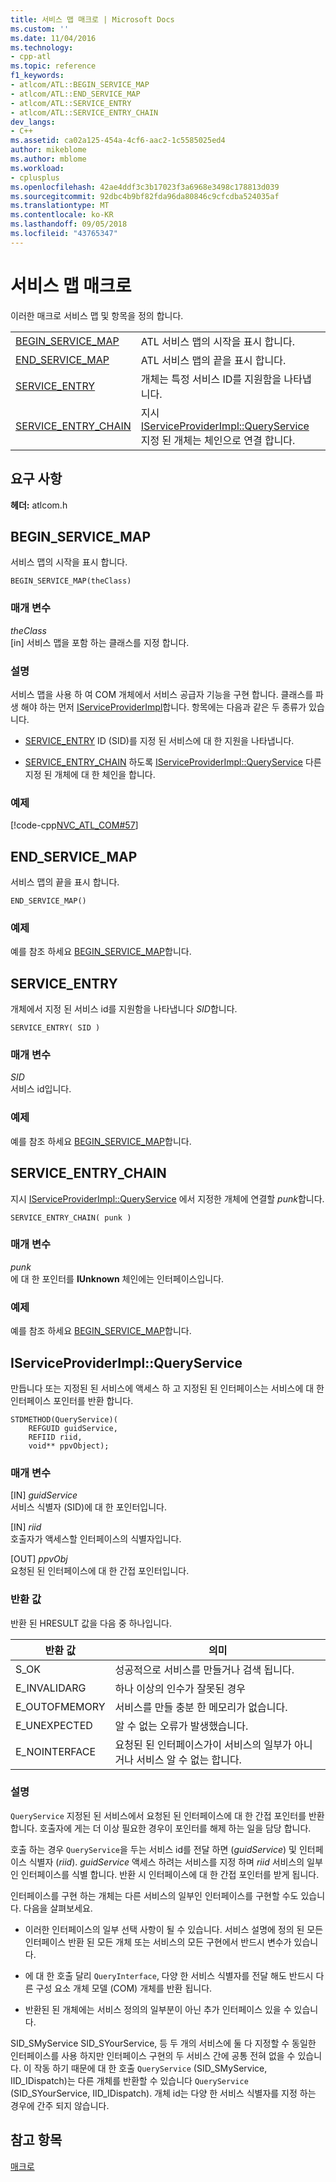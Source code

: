 ```yaml
---
title: 서비스 맵 매크로 | Microsoft Docs
ms.custom: ''
ms.date: 11/04/2016
ms.technology:
- cpp-atl
ms.topic: reference
f1_keywords:
- atlcom/ATL::BEGIN_SERVICE_MAP
- atlcom/ATL::END_SERVICE_MAP
- atlcom/ATL::SERVICE_ENTRY
- atlcom/ATL::SERVICE_ENTRY_CHAIN
dev_langs:
- C++
ms.assetid: ca02a125-454a-4cf6-aac2-1c5585025ed4
author: mikeblome
ms.author: mblome
ms.workload:
- cplusplus
ms.openlocfilehash: 42ae4ddf3c3b17023f3a6968e3498c178813d039
ms.sourcegitcommit: 92dbc4b9bf82fda96da80846c9cfcdba524035af
ms.translationtype: MT
ms.contentlocale: ko-KR
ms.lasthandoff: 09/05/2018
ms.locfileid: "43765347"
---
```

# <a name="service-map-macros"></a>서비스 맵 매크로

이러한 매크로 서비스 맵 및 항목을 정의 합니다.

|||
|-|-|
|[BEGIN_SERVICE_MAP](#begin_service_map)|ATL 서비스 맵의 시작을 표시 합니다.|
|[END_SERVICE_MAP](#end_service_map)|ATL 서비스 맵의 끝을 표시 합니다.|
|[SERVICE_ENTRY](#service_entry)|개체는 특정 서비스 ID를 지원함을 나타냅니다.|
|[SERVICE_ENTRY_CHAIN](#service_entry_chain)|지시 [IServiceProviderImpl::QueryService](#queryservice) 지정 된 개체는 체인으로 연결 합니다.|  

## <a name="requirements"></a>요구 사항

**헤더:** atlcom.h

##  <a name="begin_service_map"></a>  BEGIN_SERVICE_MAP

서비스 맵의 시작을 표시 합니다.

```
BEGIN_SERVICE_MAP(theClass)
```

### <a name="parameters"></a>매개 변수

*theClass*  
[in] 서비스 맵을 포함 하는 클래스를 지정 합니다.

### <a name="remarks"></a>설명

서비스 맵을 사용 하 여 COM 개체에서 서비스 공급자 기능을 구현 합니다. 클래스를 파생 해야 하는 먼저 [IServiceProviderImpl](../../atl/reference/iserviceproviderimpl-class.md)합니다. 항목에는 다음과 같은 두 종류가 있습니다.

- [SERVICE_ENTRY](#service_entry) ID (SID)를 지정 된 서비스에 대 한 지원을 나타냅니다.

- [SERVICE_ENTRY_CHAIN](#service_entry_chain) 하도록 [IServiceProviderImpl::QueryService](#queryservice) 다른 지정 된 개체에 대 한 체인을 합니다.

### <a name="example"></a>예제

[!code-cpp[NVC_ATL_COM#57](../../atl/codesnippet/cpp/service-map-macros_1.h)]

##  <a name="end_service_map"></a>  END_SERVICE_MAP

서비스 맵의 끝을 표시 합니다.

```
END_SERVICE_MAP()
```

### <a name="example"></a>예제

예를 참조 하세요 [BEGIN_SERVICE_MAP](#begin_service_map)합니다.

##  <a name="service_entry"></a>  SERVICE_ENTRY

개체에서 지정 된 서비스 id를 지원함을 나타냅니다 *SID*합니다.

```
SERVICE_ENTRY( SID )
```

### <a name="parameters"></a>매개 변수

*SID*  
서비스 id입니다.

### <a name="example"></a>예제

예를 참조 하세요 [BEGIN_SERVICE_MAP](#begin_service_map)합니다.

##  <a name="service_entry_chain"></a>  SERVICE_ENTRY_CHAIN

지시 [IServiceProviderImpl::QueryService](#queryservice) 에서 지정한 개체에 연결할 *punk*합니다.

```
SERVICE_ENTRY_CHAIN( punk )
```

### <a name="parameters"></a>매개 변수

*punk*  
에 대 한 포인터를 **IUnknown** 체인에는 인터페이스입니다.

### <a name="example"></a>예제

예를 참조 하세요 [BEGIN_SERVICE_MAP](#begin_service_map)합니다.

##  <a name="queryservice"></a>  IServiceProviderImpl::QueryService

만듭니다 또는 지정된 된 서비스에 액세스 하 고 지정된 된 인터페이스는 서비스에 대 한 인터페이스 포인터를 반환 합니다.

```
STDMETHOD(QueryService)( 
    REFGUID guidService,
    REFIID riid,
    void** ppvObject);
```

### <a name="parameters"></a>매개 변수

[IN] *guidService*  
서비스 식별자 (SID)에 대 한 포인터입니다.

[IN] *riid*  
호출자가 액세스할 인터페이스의 식별자입니다.

[OUT] *ppvObj*  
요청된 된 인터페이스에 대 한 간접 포인터입니다.

### <a name="return-value"></a>반환 값

반환 된 HRESULT 값을 다음 중 하나입니다.

|반환 값|의미|
|------------------|-------------|
|S_OK|성공적으로 서비스를 만들거나 검색 됩니다.|
|E_INVALIDARG|하나 이상의 인수가 잘못된 경우|
|E_OUTOFMEMORY|서비스를 만들 충분 한 메모리가 없습니다.|
|E_UNEXPECTED|알 수 없는 오류가 발생했습니다.|
|E_NOINTERFACE|요청된 된 인터페이스가이 서비스의 일부가 아니거나 서비스 알 수 없는 합니다.|

### <a name="remarks"></a>설명

`QueryService` 지정된 된 서비스에서 요청된 된 인터페이스에 대 한 간접 포인터를 반환합니다. 호출자에 게는 더 이상 필요한 경우이 포인터를 해제 하는 일을 담당 합니다.

호출 하는 경우 `QueryService`을 두는 서비스 id를 전달 하면 (*guidService*) 및 인터페이스 식별자 (*riid*). *guidService* 액세스 하려는 서비스를 지정 하며 *riid* 서비스의 일부인 인터페이스를 식별 합니다. 반환 시 인터페이스에 대 한 간접 포인터를 받게 됩니다.

인터페이스를 구현 하는 개체는 다른 서비스의 일부인 인터페이스를 구현할 수도 있습니다. 다음을 살펴보세요.

- 이러한 인터페이스의 일부 선택 사항이 될 수 있습니다. 서비스 설명에 정의 된 모든 인터페이스 반환 된 모든 개체 또는 서비스의 모든 구현에서 반드시 변수가 있습니다.

- 에 대 한 호출 달리 `QueryInterface`, 다양 한 서비스 식별자를 전달 해도 반드시 다른 구성 요소 개체 모델 (COM) 개체를 반환 됩니다.

- 반환된 된 개체에는 서비스 정의의 일부분이 아닌 추가 인터페이스 있을 수 있습니다.

SID_SMyService SID_SYourService, 등 두 개의 서비스에 둘 다 지정할 수 동일한 인터페이스를 사용 하지만 인터페이스 구현의 두 서비스 간에 공통 전혀 없을 수 있습니다. 이 작동 하기 때문에 대 한 호출 `QueryService` (SID_SMyService, IID_IDispatch)는 다른 개체를 반환할 수 있습니다 `QueryService` (SID_SYourService, IID_IDispatch). 개체 id는 다양 한 서비스 식별자를 지정 하는 경우에 간주 되지 않습니다.

## <a name="see-also"></a>참고 항목

[매크로](../../atl/reference/atl-macros.md)
